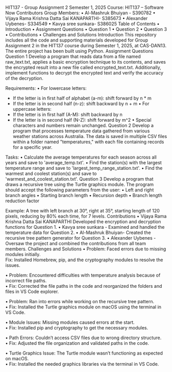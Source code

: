 HIT137 - Group Assignment 2
Semester 1, 2025
Course: HIT137 – Software Now 
Contributors
Group Members:
• Al-Mashruk Bhuiyan - S390782
• Vijaya Rama Krishna Datta Sai KANAPARTHI- S385673
• Alexander Uybenes- S334549
• Kavya sree sunkara- S386025
Table of Contents
• Introduction
• Assignment Questions
• Question 1
• Question 2
• Question 3
• Contributions
• Challenges and Solutions
Introduction
This repository includes all the code and supporting materials developed for Group Assignment 2 in the HIT137 course during Semester 1, 2025, at CAS-DAN13. The entire project has been built using Python.
Assignment Questions
Question 1
Develop a program that reads data from a file named raw_text.txt, applies a basic encryption technique to its contents, and saves the encrypted result into a new file called encrypted_text.txt. Additionally, implement functions to decrypt the encrypted text and verify the accuracy of the decryption.

Requirements:
• For lowercase letters:
  - If the letter is in first half of alphabet (a-m): shift forward by n * m
  - If the letter is in second half (n-z): shift backward by n + m
• For uppercase letters:
  - If the letter is in first half (A-M): shift backward by n
  - If the letter is in second half (N-Z): shift forward by m^2
• Special characters and numbers remain unchanged.
Question 2
Develop a program that processes temperature data gathered from various weather stations across Australia. The data is saved in multiple CSV files within a folder named "temperatures," with each file containing records for a specific year.

Tasks:
• Calculate the average temperatures for each season across all years and save to 'average_temp.txt'.
• Find the station(s) with the largest temperature range and save to 'largest_temp_range_station.txt'.
• Find the warmest and coolest station(s) and save to 'warmest_and_coolest_station.txt'.
Question 3
Develop a program that draws a recursive tree using the Turtle graphics module. The program should accept the following parameters from the user:
• Left and right branch angles
• Starting branch length
• Recursion depth
• Branch length reduction factor

Example: A tree with left branch at 30°, right at 35°, starting length of 120 pixels, reducing by 80% each time, for 7 levels.
Contributions
• Vijaya Rama Krishna Datta Sai KANAPARTHI Developed the encryption and decryption functions for Question 1.
• Kavya sree sunkara - Examined and handled the temperature data for Question 2.
• Al-Mashruk Bhuiyan- Created the recursive tree pattern generator for Question 3.
• Alexander Uybenes - Oversaw the project and combined the contributions from all team members.
Challenges and Solutions
•	Problem: Faced errors due to missing modules initially.  
Fix: Installed Homebrew, pip, and the cryptography modules to resolve the issues.


•	Problem: Encountered difficulties with temperature analysis because of incorrect file paths.  
•	Fix: Corrected the file paths in the code and reorganized the folders and files in VS Code explorer.

•	Problem: Ran into errors while working on the recursive tree pattern.  
•	Fix: Installed the Turtle graphics module on macOS using the terminal in VS Code.

•	Module Issues: Missing modules caused errors at the start.  
•	Fix: Installed pip and cryptography to get the necessary modules.

•	Path Errors: Couldn’t access CSV files due to wrong directory structure.  
•	Fix: Adjusted the file organization and validated paths in the code.

•	Turtle Graphics Issue: The Turtle module wasn’t functioning as expected on macOS.  
•	Fix: Installed the needed graphics libraries via the terminal in VS Code.
